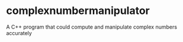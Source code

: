 # complexnumbermanipulator
A C++ program that could compute and manipulate complex numbers accurately
